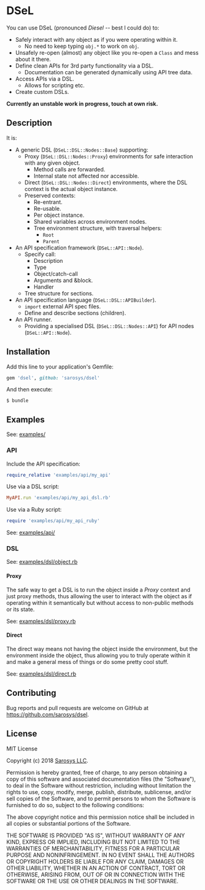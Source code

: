 # DSeL

You can use DSeL (pronounced _Diesel_ -- best I could do) to:

* Safely interact with any object as if you were operating within it.
    * No need to keep typing `obj.*` to work on `obj`.
* Unsafely re-open (almost) any object like you re-open a `Class` and mess about it there.
* Define clean APIs for 3rd party functionality via a DSL.
    * Documentation can be generated dynamically using API tree data.
* Access APIs via a DSL.
    * Allows for scripting etc.
* Create custom DSLs.

**Currently an unstable work in progress, touch at own risk.**

## Description

It is:

* A generic DSL (`DSeL::DSL::Nodes::Base`) supporting:
    * Proxy (`DSeL::DSL::Nodes::Proxy`) environments for safe interaction with any given object.
        * Method calls are forwarded.
        * Internal state not affected nor accessible.
    * Direct (`DSeL::DSL::Nodes::Direct`) environments, 
        where the DSL context is the actual object instance.
    * Preserved contexts:
        * Re-entrant.
        * Re-usable.
        * Per object instance.
        * Shared variables across environment nodes.
        * Tree environment structure, with traversal helpers:
            * `Root`
            * `Parent`
* An API specification framework (`DSeL::API::Node`).
    * Specify call:
        * Description 
        * Type
        * Object/catch-call
        * Arguments and &block.
        * Handler
    * Tree structure for sections.
* An API specification language (`DSeL::DSL::APIBuilder`).
    * `import` external API spec files.
    * Define and describe sections (children).
* An API runner.
    * Providing a specialised DSL (`DSeL::DSL::Nodes::API`) for API nodes (`DSeL::API::Node`).

## Installation

Add this line to your application's Gemfile:

```ruby
gem 'dsel', github: 'sarosys/dsel'
```

And then execute:

    $ bundle

## Examples

See: [examples/](https://github.com/sarosys/dsel/tree/master/examples/)

### API

Include the API specification:

```ruby
require_relative 'examples/api/my_api'
```

Use via a DSL script:

```ruby
MyAPI.run 'examples/api/my_api_dsl.rb'
```

Use via a Ruby script:

```ruby
require 'examples/api/my_api_ruby'
````

See: [examples/api/](https://github.com/sarosys/dsel/tree/master/examples/api/)

### DSL

See: [examples/dsl/object.rb](https://github.com/sarosys/dsel/tree/master/examples/dsl/object.rb)

#### Proxy

The safe way to get a DSL is to run the object inside a _Proxy_ context and
just proxy methods, thus allowing the user to interact with the object as if 
operating within it semantically but without access to non-public methods or its 
state.

See: [examples/dsl/proxy.rb](https://github.com/sarosys/dsel/tree/master/examples/dsl/proxy.rb)

#### Direct

The direct way means not having the object inside the environment, but the 
environment inside the object, thus allowing you to truly operate within it and 
make a general mess of things or do some pretty cool stuff.

See: [examples/dsl/direct.rb](https://github.com/sarosys/dsel/tree/master/examples/dsl/direct.rb)

## Contributing

Bug reports and pull requests are welcome on GitHub at https://github.com/sarosys/dsel.

## License

MIT License

Copyright (c) 2018 [Sarosys LLC](http://www.sarosys.com/).

Permission is hereby granted, free of charge, to any person obtaining a copy of this software and associated documentation files (the "Software"), to deal in the Software without restriction, including without limitation the rights to use, copy, modify, merge, publish, distribute, sublicense, and/or sell copies of the Software, and to permit persons to whom the Software is furnished to do so, subject to the following conditions:

The above copyright notice and this permission notice shall be included in all copies or substantial portions of the Software.

THE SOFTWARE IS PROVIDED "AS IS", WITHOUT WARRANTY OF ANY KIND, EXPRESS OR IMPLIED, INCLUDING BUT NOT LIMITED TO THE WARRANTIES OF MERCHANTABILITY, FITNESS FOR A PARTICULAR PURPOSE AND NONINFRINGEMENT. IN NO EVENT SHALL THE AUTHORS OR COPYRIGHT HOLDERS BE LIABLE FOR ANY CLAIM, DAMAGES OR OTHER LIABILITY, WHETHER IN AN ACTION OF CONTRACT, TORT OR OTHERWISE, ARISING FROM, OUT OF OR IN CONNECTION WITH THE SOFTWARE OR THE USE OR OTHER DEALINGS IN THE SOFTWARE.

